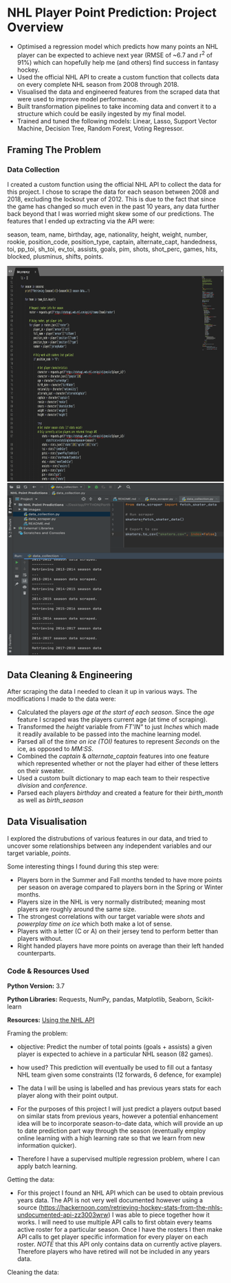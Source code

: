 # NHL Player Point Prediction: Project Overview

- Optimised a regression model which predicts how many points an NHL player can be expected to achieve next year (RMSE of ~6.7 and r<sup>2</sup> of 91%) which can hopefully help me (and others) find success in fantasy hockey.
- Used the official NHL API to create a custom function that collects data on every complete NHL season from 2008 through 2018.
- Visualised the data and engineered features from the scraped data that were used to improve model performance.
- Built transformation pipelines to take incoming data and convert it to a structure which could be easily ingested by my final model.
- Trained and tuned the following models: Linear, Lasso, Support Vector Machine, Decision Tree, Random Forest, Voting Regressor.

## Framing The Problem


### Data Collection

I created a custom function using the official NHL API to collect the data for this project. I chose to scrape the data for each season between 2008 and 2018, excluding the lockout year of 2012. This is due to the fact that since the game has changed so much even in the past 10 years, any data further back beyond that I was worried might skew some of our predictions. The features that I ended up extracting via the API were:

season, team, name, birthday, age, nationality, height, weight, number, rookie, position_code, position_type, captain, alternate_capt, handedness, toi, pp_toi, sh_toi, ev_toi, assists, goals, pim, shots, shot_perc, games, hits, blocked, plusminus, shifts, points.

<img src="images/scraping-2.png" height=500 width=800/>
<img src="images/scraping-1.png" height=400 width=600/>


## Data Cleaning & Engineering

After scraping the data I needed to clean it up in various ways. The modifications I made to the data were:

- Calculated the players *age at the start of each season*. Since the *age* feature I scraped was the players current age (at time of scraping).
- Transformed the *height* variable from *FT'IN"* to just *Inches* which made it readily available to be passed into the machine learning model.
- Parsed all of the *time on ice (TOI)* features to represent *Seconds* on the ice, as opposed to *MM:SS*. 
- Combined the *captain* & *alternate_captain* features into one feature which represented whether or not the player had either of these letters on their sweater.
- Used a custom built dictionary to map each team to their respective *division* and *conference*.
- Parsed each players *birthday* and created a feature for their *birth_month* as well as *birth_season*


## Data Visualisation

I explored the distrubutions of various features in our data, and tried to uncover some relationships between any independent variables and our target variable, *points*.

Some interesting things I found during this step were:
- Players born in the Summer and Fall months tended to have more points per season on average compared to players born in the Spring or Winter months.
- Players size in the NHL is very normally distributed; meaning most players are roughly around the same size.
- The strongest correlations with our target variable were *shots* and *powerplay time on ice* which both make a lot of sense.
- Players with a letter (C or A) on their jersey tend to perform better than players without.
- Right handed players have more points on average than their left handed counterparts.

### Code & Resources Used
**Python Version:** 3.7

**Python Libraries:** Requests, NumPy, pandas, Matplotlib, Seaborn, Scikit-learn

**Resources:** [Using the NHL API](https://hackernoon.com/retrieving-hockey-stats-from-the-nhls-undocumented-api-zz3003wrw)


Framing the problem:
- objective: Predict the number of total points (goals + assists) a given player is expected to achieve in a particular NHL season (82 games).
- how used? This prediction will eventually be used to fill out a fantasy NHL team given some constraints (12 forwards, 6 defence, for example)

- The data I will be using is labelled and has previous years stats for each player along with their point output.

- For the purposes of this project I will just predict a players output based on similar stats from previous years, however a potential enhancement idea will be to incorporate season-to-date data, which will provide an up to date prediction part way through the season (eventually employ online learning with a high learning rate so that we learn from new information quicker).

- Therefore I have a supervised multiple regression problem, where I can apply batch learning.


Getting the data:
- For this project I found an NHL API which can be used to obtain previous years data. The API is not very well documented however using a source (https://hackernoon.com/retrieving-hockey-stats-from-the-nhls-undocumented-api-zz3003wrw) I was able to piece together how it works. I will need to use multiple API calls to first obtain every teams active roster for a particular season. Once I have the rosters I then make API calls to get player specific information for every player on each roster.
*NOTE* that this API only contains data on currently active players. Therefore players who have retired will not be included in any years data. 


Cleaning the data:

